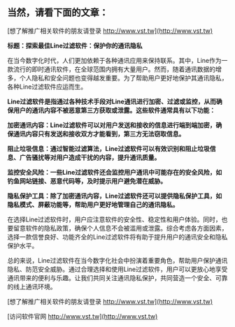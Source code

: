 ## **当然，请看下面的文章：**

[想了解推广相关软件的朋友请登录 http://www.vst.tw](http://www.vst.tw)

**标题：探索最佳Line过滤软件：保护你的通讯隐私**

在当今数字化时代，人们更加依赖于各种通讯应用来保持联系。其中，Line作为一款流行的即时通讯软件，在全球范围内拥有大量用户。然而，随着通讯数据的增多，个人隐私和安全问题也变得越发重要。为了帮助用户更好地保护其通讯隐私，各种Line过滤软件应运而生。

**Line过滤软件是指通过各种技术手段对Line通讯进行加密、过滤或监控，从而确保用户的通讯内容不被恶意第三方获取或泄露。这些软件通常具有以下功能：**

**加密通讯内容：Line过滤软件可以对用户发送和接收的信息进行端到端加密，确保通讯内容只有发送和接收双方才能看到，第三方无法窃取信息。**

**阻止垃圾信息：通过智能过滤算法，Line过滤软件可以有效识别和阻止垃圾信息、广告骚扰等对用户造成干扰的内容，提升通讯质量。**

**监控安全风险：一些Line过滤软件还会监控用户通讯中可能存在的安全风险，如钓鱼网站链接、恶意代码等，及时提示用户避免潜在威胁。**

**隐私保护工具：除了加密通讯内容，Line过滤软件还可以提供隐私保护工具，如隐私模式、屏蔽功能等，帮助用户更好地管理自己的通讯隐私。**

在选择Line过滤软件时，用户应注意软件的安全性、稳定性和用户体验。同时，也要留意软件的隐私政策，确保个人信息不会被滥用或泄露。综合考虑各方面因素，选择一款信誉良好、功能齐全的Line过滤软件将有助于提升用户的通讯安全和隐私保护水平。

总的来说，Line过滤软件在当今数字化社会中扮演着重要角色，帮助用户保护通讯隐私、防范安全威胁。通过合理选择和使用Line过滤软件，用户可以更放心地享受通讯带来的便利与乐趣。让我们共同关注通讯隐私保护，共同营造一个安全、可靠的线上通讯环境。

[想了解推广相关软件的朋友请登录 http://www.vst.tw](http://www.vst.tw)


[访问软件官网 http://www.vst.tw](http://www.vst.tw)
